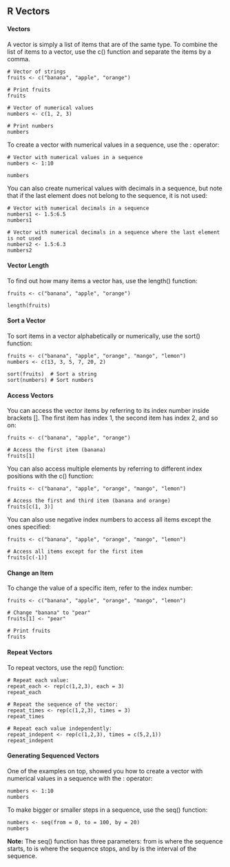 ## R Vectors

#### Vectors
A vector is simply a list of items that are of the same type.
To combine the list of items to a vector, use the c() function and separate the items by a comma.

```
# Vector of strings
fruits <- c("banana", "apple", "orange")

# Print fruits
fruits

# Vector of numerical values
numbers <- c(1, 2, 3)

# Print numbers
numbers
```
To create a vector with numerical values in a sequence, use the : operator:
```
# Vector with numerical values in a sequence
numbers <- 1:10

numbers
```
You can also create numerical values with decimals in a sequence, but note that if the last element does not belong to the sequence, it is not used:
```
# Vector with numerical decimals in a sequence
numbers1 <- 1.5:6.5
numbers1

# Vector with numerical decimals in a sequence where the last element is not used
numbers2 <- 1.5:6.3
numbers2
```

#### Vector Length
To find out how many items a vector has, use the length() function:
```
fruits <- c("banana", "apple", "orange")

length(fruits)
```

#### Sort a Vector
To sort items in a vector alphabetically or numerically, use the sort() function:
```
fruits <- c("banana", "apple", "orange", "mango", "lemon")
numbers <- c(13, 3, 5, 7, 20, 2)

sort(fruits)  # Sort a string
sort(numbers) # Sort numbers
```
#### Access Vectors
You can access the vector items by referring to its index number inside brackets []. The first item has index 1, the second item has index 2, and so on:
```
fruits <- c("banana", "apple", "orange")

# Access the first item (banana)
fruits[1]
```
You can also access multiple elements by referring to different index positions with the c() function:
```
fruits <- c("banana", "apple", "orange", "mango", "lemon")

# Access the first and third item (banana and orange)
fruits[c(1, 3)]
```
You can also use negative index numbers to access all items except the ones specified:
```
fruits <- c("banana", "apple", "orange", "mango", "lemon")

# Access all items except for the first item
fruits[c(-1)]
```

#### Change an Item
To change the value of a specific item, refer to the index number:
```
fruits <- c("banana", "apple", "orange", "mango", "lemon")

# Change "banana" to "pear"
fruits[1] <- "pear"

# Print fruits
fruits
```

#### Repeat Vectors
To repeat vectors, use the rep() function:
```
# Repeat each value:
repeat_each <- rep(c(1,2,3), each = 3)
repeat_each

# Repeat the sequence of the vector:
repeat_times <- rep(c(1,2,3), times = 3)
repeat_times

# Repeat each value independently:
repeat_indepent <- rep(c(1,2,3), times = c(5,2,1))
repeat_indepent
```

#### Generating Sequenced Vectors
One of the examples on top, showed you how to create a vector with numerical values in a sequence with the : operator:
```
numbers <- 1:10
numbers
```
To make bigger or smaller steps in a sequence, use the seq() function:
```
numbers <- seq(from = 0, to = 100, by = 20)
numbers
```
**Note:** The seq() function has three parameters: from is where the sequence starts, to is where the sequence stops, and by is the interval of the sequence.




